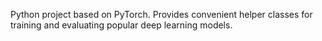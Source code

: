 Python project based on PyTorch. Provides convenient helper classes for training and evaluating popular deep learning models.

